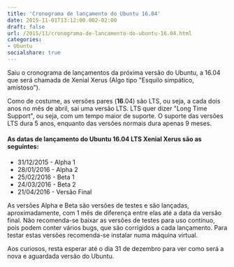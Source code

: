 ```yaml
---
title: 'Cronograma de lançamento do Ubuntu 16.04'
date: 2015-11-01T13:12:00.002-02:00
draft: false
url: /2015/11/cronograma-de-lancamento-do-ubuntu-16.04.html
categories: 
- Ubuntu
socialshare: true
---
```


Saiu o cronograma de lançamentos da próxima versão do Ubuntu, a 16.04 que será chamada de Xenial Xerus (Algo tipo "Esquilo simpático, amistoso").  
 
<!--more-->

  
Como de costume, as versões pares (**16**.04) são LTS, ou seja, a cada dois anos no mês de abril, sai uma versão LTS. LTS quer dizer "Long Time Support", ou seja, com um tempo maior de suporte. O suporte das versões LTS dura 5 anos, enquanto das versões normais dura apenas 9 meses.

  

#### As datas de lançamento do Ubuntu 16.04 LTS Xenial Xerus são as seguintes:

  

*   31/12/2015 - Alpha 1
*   28/01/2016 - Alpha 2
*   25/02/2016 - Beta 1
*   24/03/2016 - Beta 2
*   21/04/2016 - Versão Final
  
As versões Alpha e Beta são versões de testes e são lançadas, aproximadamente, com 1 mês de diferença entre elas até a data da versão final. Não recomenda-se baixar as versões de testes para uso contínuo, pois podem conter vários bugs, que são corrigidos a cada lançamento. Para testar estas versões recomenda-se instalar numa máquina virtual.  
  
Aos curiosos, resta esperar até o dia 31 de dezembro para ver como será a nova e aguardada versão do Ubuntu.
